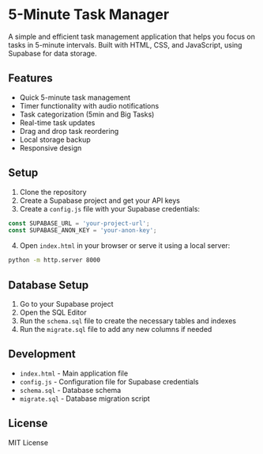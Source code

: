 # 5-Minute Task Manager

A simple and efficient task management application that helps you focus on tasks in 5-minute intervals. Built with HTML, CSS, and JavaScript, using Supabase for data storage.

## Features

- Quick 5-minute task management
- Timer functionality with audio notifications
- Task categorization (5min and Big Tasks)
- Real-time task updates
- Drag and drop task reordering
- Local storage backup
- Responsive design

## Setup

1. Clone the repository
2. Create a Supabase project and get your API keys
3. Create a `config.js` file with your Supabase credentials:
```javascript
const SUPABASE_URL = 'your-project-url';
const SUPABASE_ANON_KEY = 'your-anon-key';
```
4. Open `index.html` in your browser or serve it using a local server:
```bash
python -m http.server 8000
```

## Database Setup

1. Go to your Supabase project
2. Open the SQL Editor
3. Run the `schema.sql` file to create the necessary tables and indexes
4. Run the `migrate.sql` file to add any new columns if needed

## Development

- `index.html` - Main application file
- `config.js` - Configuration file for Supabase credentials
- `schema.sql` - Database schema
- `migrate.sql` - Database migration script

## License

MIT License
